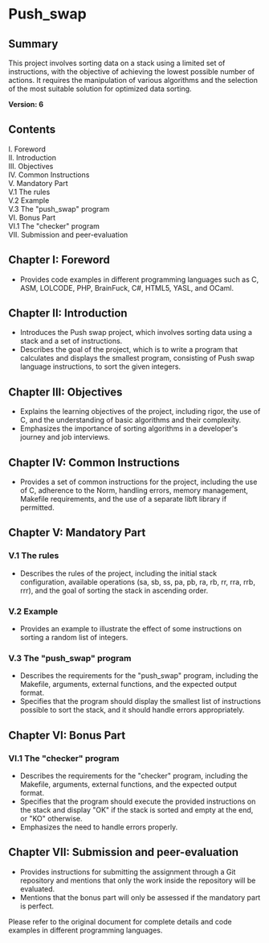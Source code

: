 # Push_swap

## Summary
This project involves sorting data on a stack using a limited set of instructions, with the objective of achieving the lowest possible number of actions. It requires the manipulation of various algorithms and the selection of the most suitable solution for optimized data sorting.

**Version: 6**

## Contents
I. Foreword  
II. Introduction  
III. Objectives  
IV. Common Instructions  
V. Mandatory Part  
   V.1 The rules  
   V.2 Example  
   V.3 The "push_swap" program  
VI. Bonus Part  
   VI.1 The "checker" program  
VII. Submission and peer-evaluation  

## Chapter I: Foreword
- Provides code examples in different programming languages such as C, ASM, LOLCODE, PHP, BrainFuck, C#, HTML5, YASL, and OCaml.

## Chapter II: Introduction
- Introduces the Push swap project, which involves sorting data using a stack and a set of instructions.
- Describes the goal of the project, which is to write a program that calculates and displays the smallest program, consisting of Push swap language instructions, to sort the given integers.

## Chapter III: Objectives
- Explains the learning objectives of the project, including rigor, the use of C, and the understanding of basic algorithms and their complexity.
- Emphasizes the importance of sorting algorithms in a developer's journey and job interviews.

## Chapter IV: Common Instructions
- Provides a set of common instructions for the project, including the use of C, adherence to the Norm, handling errors, memory management, Makefile requirements, and the use of a separate libft library if permitted.

## Chapter V: Mandatory Part
### V.1 The rules
- Describes the rules of the project, including the initial stack configuration, available operations (sa, sb, ss, pa, pb, ra, rb, rr, rra, rrb, rrr), and the goal of sorting the stack in ascending order.

### V.2 Example
- Provides an example to illustrate the effect of some instructions on sorting a random list of integers.

### V.3 The "push_swap" program
- Describes the requirements for the "push_swap" program, including the Makefile, arguments, external functions, and the expected output format.
- Specifies that the program should display the smallest list of instructions possible to sort the stack, and it should handle errors appropriately.

## Chapter VI: Bonus Part
### VI.1 The "checker" program
- Describes the requirements for the "checker" program, including the Makefile, arguments, external functions, and the expected output format.
- Specifies that the program should execute the provided instructions on the stack and display "OK" if the stack is sorted and empty at the end, or "KO" otherwise.
- Emphasizes the need to handle errors properly.

## Chapter VII: Submission and peer-evaluation
- Provides instructions for submitting the assignment through a Git repository and mentions that only the work inside the repository will be evaluated.
- Mentions that the bonus part will only be assessed if the mandatory part is perfect.

Please refer to the original document for complete details and code examples in different programming languages.
